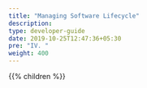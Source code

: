 ```yaml
---
title: "Managing Software Lifecycle"
description:
type: developer-guide
date: 2019-10-25T12:47:36+05:30
pre: "IV. "
weight: 400
---
```

{{% children %}}